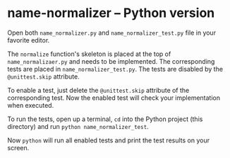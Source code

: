# name-normalizer – Python version

Open both `name_normalizer.py` and `name_normalizer_test.py` file in your favorite editor.

The `normalize` function's skeleton is placed at the top of `name_normalizaer.py` and needs to be implemented. The corresponding tests are placed in `name_normalizer_test.py`. The tests are disabled by the `@unittest.skip` attribute.

To enable a test, just delete the `@unittest.skip` attribute of the corresponding test. Now the enabled test will check your implementation when executed.

To run the tests, open up a terminal, `cd` into the Python project (this directory) and run `python name_normalizer_test`.

Now `python` will run all enabled tests and print the test results on your screen.
